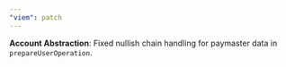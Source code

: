 ```yaml
---
"viem": patch
---
```


**Account Abstraction**: Fixed nullish chain handling for paymaster data in `prepareUserOperation`.
